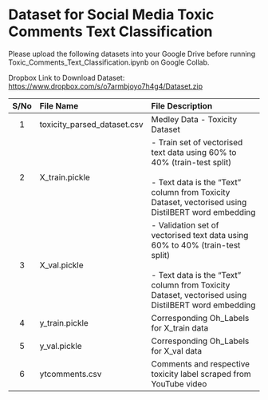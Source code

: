 # Dataset for Social Media Toxic Comments Text Classification

Please upload the following datasets into your Google Drive before running Toxic_Comments_Text_Classification.ipynb on Google Collab.

Dropbox Link to Download Dataset: https://www.dropbox.com/s/o7armbjoyo7h4g4/Dataset.zip


| S/No |          File Name          |                                                                                File Description                                                                                        |
|:----:|:----------------------------|:---------------------------------------------------------------------------------------------------------------------------------------------------------------------------------------|
| 1    | toxicity_parsed_dataset.csv | Medley Data -  Toxicity Dataset                                                                                                                                                        |
| 2    | X_train.pickle              | - Train set of vectorised text data using 60% to 40% (train-test split)<br><br>- Text data is the “Text” column from Toxicity Dataset, vectorised using DistilBERT word embedding      |
| 3    | X_val.pickle                | - Validation set of vectorised text data using 60% to 40% (train-test split)<br><br>- Text data is the “Text” column from Toxicity Dataset, vectorised using DistilBERT word embedding |
| 4    | y_train.pickle              | Corresponding Oh_Labels for X_train data                                                                                                                                               |
| 5    | y_val.pickle                | Corresponding Oh_Labels for X_val data                                                                                                                                                 |
| 6    | ytcomments.csv              | Comments and respective toxicity label scraped from YouTube video                                                                                                                      |